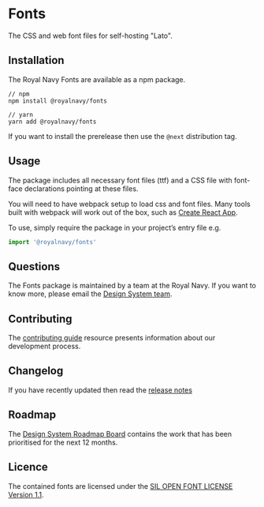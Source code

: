 # Fonts
The CSS and web font files for self-hosting "Lato".

## Installation
The Royal Navy Fonts are available as a npm package.

```
// npm
npm install @royalnavy/fonts

// yarn
yarn add @royalnavy/fonts
```

If you want to install the prerelease then use the `@next` distribution tag.

## Usage
The package includes all necessary font files (ttf) and a CSS file with font-face declarations pointing at these files.

You will need to have webpack setup to load css and font files. Many tools built with webpack will work out of the box, such as [Create React App](https://github.com/facebook/create-react-app).

To use, simply require the package in your project’s entry file e.g.

```javascript
import '@royalnavy/fonts'
```

## Questions
The Fonts package is maintained by a team at the Royal Navy. If you want to know more, please email the [Design System team](mailto:design-system@royalnavy.io).

## Contributing
The [contributing guide](https://github.com/Royal-Navy/design-system/blob/master/docs/contributing.md) resource presents information about our development process. 

## Changelog
If you have recently updated then read the [release notes](https://github.com/Royal-Navy/design-system/releases)

## Roadmap
The [Design System Roadmap Board](https://github.com/orgs/Royal-Navy/projects/5) contains the work that has been prioritised for the next 12 months.

## Licence
The contained fonts are licensed under the [SIL OPEN FONT LICENSE Version 1.1](https://github.com/Royal-Navy/design-system/blob/develop/packages/fonts/LICENSE).
